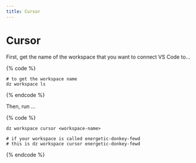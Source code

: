 ```yaml
---
title: Cursor
---
```

# Cursor

First, get the name of the workspace that you want to connect VS Code to...

{% code %}
```
# to get the workspace name
dz workspace ls
```
{% endcode %}

Then, run ...

{% code %}
```
dz workspace cursor <workspace-name>

# if your workspace is called energetic-donkey-fewd
# this is dz workspace cursor energetic-donkey-fewd
```
{% endcode %}
